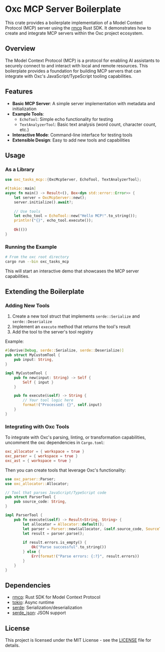 # Oxc MCP Server Boilerplate

This crate provides a boilerplate implementation of a Model Context Protocol (MCP) server using the [rmcp](https://docs.rs/rmcp/0.5.0/rmcp/) Rust SDK. It demonstrates how to create and integrate MCP servers within the Oxc project ecosystem.

## Overview

The Model Context Protocol (MCP) is a protocol for enabling AI assistants to securely connect to and interact with local and remote resources. This boilerplate provides a foundation for building MCP servers that can integrate with Oxc's JavaScript/TypeScript tooling capabilities.

## Features

- **Basic MCP Server**: A simple server implementation with metadata and initialization
- **Example Tools**: 
  - `EchoTool`: Simple echo functionality for testing
  - `TextAnalyzerTool`: Basic text analysis (word count, character count, etc.)
- **Interactive Mode**: Command-line interface for testing tools
- **Extensible Design**: Easy to add new tools and capabilities

## Usage

### As a Library

```rust
use oxc_tasks_mcp::{OxcMcpServer, EchoTool, TextAnalyzerTool};

#[tokio::main]
async fn main() -> Result<(), Box<dyn std::error::Error>> {
    let server = OxcMcpServer::new();
    server.initialize().await?;
    
    // Use tools
    let echo_tool = EchoTool::new("Hello MCP!".to_string());
    println!("{}", echo_tool.execute());
    
    Ok(())
}
```

### Running the Example

```bash
# From the oxc root directory
cargo run --bin oxc_tasks_mcp
```

This will start an interactive demo that showcases the MCP server capabilities.

## Extending the Boilerplate

### Adding New Tools

1. Create a new tool struct that implements `serde::Serialize` and `serde::Deserialize`
2. Implement an `execute` method that returns the tool's result
3. Add the tool to the server's tool registry

Example:

```rust
#[derive(Debug, serde::Serialize, serde::Deserialize)]
pub struct MyCustomTool {
    pub input: String,
}

impl MyCustomTool {
    pub fn new(input: String) -> Self {
        Self { input }
    }

    pub fn execute(&self) -> String {
        // Your tool logic here
        format!("Processed: {}", self.input)
    }
}
```

### Integrating with Oxc Tools

To integrate with Oxc's parsing, linting, or transformation capabilities, uncomment the oxc dependencies in `Cargo.toml`:

```toml
oxc_allocator = { workspace = true }
oxc_parser = { workspace = true }
oxc_ast = { workspace = true }
```

Then you can create tools that leverage Oxc's functionality:

```rust
use oxc_parser::Parser;
use oxc_allocator::Allocator;

// Tool that parses JavaScript/TypeScript code
pub struct ParserTool {
    pub source_code: String,
}

impl ParserTool {
    pub fn execute(&self) -> Result<String, String> {
        let allocator = Allocator::default();
        let parser = Parser::new(&allocator, &self.source_code, SourceType::tsx());
        let result = parser.parse();
        
        if result.errors.is_empty() {
            Ok("Parse successful".to_string())
        } else {
            Err(format!("Parse errors: {:?}", result.errors))
        }
    }
}
```

## Dependencies

- [rmcp](https://docs.rs/rmcp/0.5.0/rmcp/): Rust SDK for Model Context Protocol
- [tokio](https://tokio.rs/): Async runtime
- [serde](https://serde.rs/): Serialization/deserialization
- [serde_json](https://docs.rs/serde_json/): JSON support

## License

This project is licensed under the MIT License - see the [LICENSE](../../LICENSE) file for details.